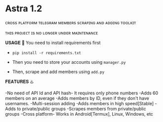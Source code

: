 # Astra 1.2
ᴄʀᴏss ᴘʟᴀᴛғᴏʀᴍ ᴛᴇʟᴇɢʀᴀᴍ ᴍᴇᴍʙᴇʀs sᴄʀᴀᴘɪɴɢ ᴀɴᴅ ᴀᴅᴅɪɴɢ ᴛᴏᴏʟᴋɪᴛ

ᴛʜɪs ᴘʀᴏᴊᴇᴄᴛ ɪs ɴᴏ ʟᴏɴɢᴇʀ ᴜɴᴅᴇʀ ᴍᴀɪɴᴛᴇɴᴀɴᴄᴇ

𝐔𝐒𝐀𝐆𝐄 🧰
You need to install requirements first 
- `pip install -r requirements.txt`

- Then you need to store your accounts using `manager.py`

- Then, scrape and add members using `add.py`

𝐅𝐄𝐀𝐓𝐔𝐑𝐄𝐒 ♨️

-No need of API Id and API hash- It requires only phone numbers
-Adds 60 members on an average
-Adds members by ID, even if they don't have usernames.
-Multi-session adding
-Adds members in high speed[Stable]
-Adds to private/public groups
-Scrapes members from private/public groups
-Cross platform- Works in Android[Termux], Linux, Windows, etc
